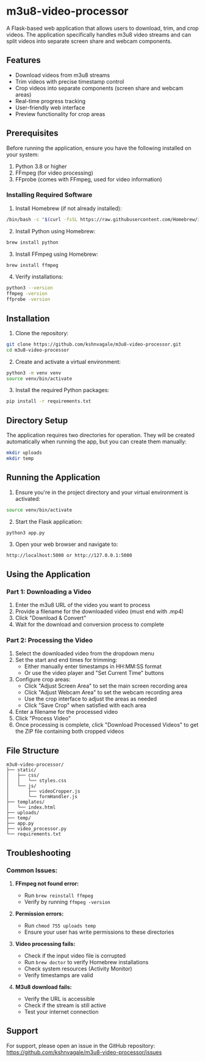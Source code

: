 # m3u8-video-processor

A Flask-based web application that allows users to download, trim, and crop videos. The application specifically handles m3u8 video streams and can split videos into separate screen share and webcam components.

## Features

- Download videos from m3u8 streams
- Trim videos with precise timestamp control
- Crop videos into separate components (screen share and webcam areas)
- Real-time progress tracking
- User-friendly web interface
- Preview functionality for crop areas

## Prerequisites

Before running the application, ensure you have the following installed on your system:

1. Python 3.8 or higher
2. FFmpeg (for video processing)
3. FFprobe (comes with FFmpeg, used for video information)

### Installing Required Software

1. Install Homebrew (if not already installed):
```bash
/bin/bash -c "$(curl -fsSL https://raw.githubusercontent.com/Homebrew/install/HEAD/install.sh)"
```

2. Install Python using Homebrew:
```bash
brew install python
```

3. Install FFmpeg using Homebrew:
```bash
brew install ffmpeg
```

4. Verify installations:
```bash
python3 --version
ffmpeg -version
ffprobe -version
```

## Installation

1. Clone the repository:
```bash
git clone https://github.com/kshnvagale/m3u8-video-processor.git
cd m3u8-video-processor
```

2. Create and activate a virtual environment:
```bash
python3 -m venv venv
source venv/bin/activate
```

3. Install the required Python packages:
```bash
pip install -r requirements.txt
```

## Directory Setup

The application requires two directories for operation. They will be created automatically when running the app, but you can create them manually:

```bash
mkdir uploads
mkdir temp
```

## Running the Application

1. Ensure you're in the project directory and your virtual environment is activated:
```bash
source venv/bin/activate
```

2. Start the Flask application:
```bash
python3 app.py
```

3. Open your web browser and navigate to:
```
http://localhost:5000 or http://127.0.0.1:5000
```

## Using the Application

### Part 1: Downloading a Video

1. Enter the m3u8 URL of the video you want to process
2. Provide a filename for the downloaded video (must end with .mp4)
3. Click "Download & Convert"
4. Wait for the download and conversion process to complete

### Part 2: Processing the Video

1. Select the downloaded video from the dropdown menu
2. Set the start and end times for trimming:
   - Either manually enter timestamps in HH:MM:SS format
   - Or use the video player and "Set Current Time" buttons
3. Configure crop areas:
   - Click "Adjust Screen Area" to set the main screen recording area
   - Click "Adjust Webcam Area" to set the webcam recording area
   - Use the crop interface to adjust the areas as needed
   - Click "Save Crop" when satisfied with each area
4. Enter a filename for the processed video
5. Click "Process Video"
6. Once processing is complete, click "Download Processed Videos" to get the ZIP file containing both cropped videos

## File Structure

```
m3u8-video-processor/
├── static/
│   ├── css/
│   │   └── styles.css
│   └── js/
│       ├── videoCropper.js
│       └── formHandler.js
├── templates/
│   └── index.html
├── uploads/
├── temp/
├── app.py
├── video_processor.py
└── requirements.txt
```

## Troubleshooting

### Common Issues:

1. **FFmpeg not found error:**
   - Run `brew reinstall ffmpeg`
   - Verify by running `ffmpeg -version`

2. **Permission errors:**
   - Run `chmod 755 uploads temp`
   - Ensure your user has write permissions to these directories

3. **Video processing fails:**
   - Check if the input video file is corrupted
   - Run `brew doctor` to verify Homebrew installations
   - Check system resources (Activity Monitor)
   - Verify timestamps are valid

4. **M3u8 download fails:**
   - Verify the URL is accessible
   - Check if the stream is still active
   - Test your internet connection

## Support

For support, please open an issue in the GitHub repository: https://github.com/kshnvagale/m3u8-video-processor/issues